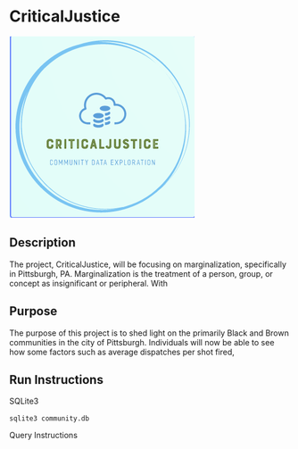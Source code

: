 # CriticalJustice
 
![CriticalJustice](images/Logo.png)

## Description 
The project, CriticalJustice, will be focusing on marginalization, specifically in Pittsburgh, PA. Marginalization is the 
treatment of a person, group, or concept as insignificant or peripheral. With 


## Purpose
The purpose of this project is to shed light on the primarily Black and Brown communities in the city of Pittsburgh. 
Individuals will now be able to see how some factors such as average dispatches per shot fired,  


## Run Instructions

SQLite3 
```
sqlite3 community.db
```

Query Instructions 
``` 

````
